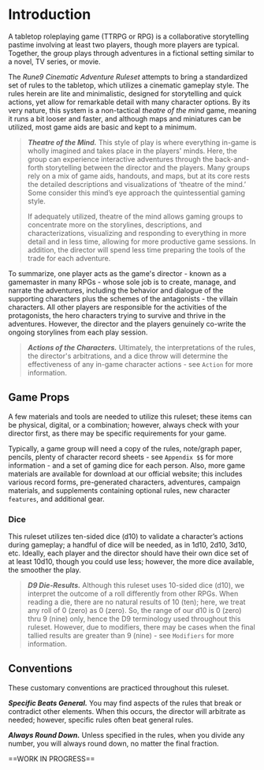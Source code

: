 # Introduction

A tabletop roleplaying game (TTRPG or RPG) is a collaborative storytelling pastime involving at least two players, though more players are typical. Together, the group plays through adventures in a fictional setting similar to a novel, TV series, or movie.

The *Rune9 Cinematic Adventure Ruleset* attempts to bring a standardized set of rules to the tabletop, which utilizes a cinematic gameplay style. The rules herein are lite and minimalistic, designed for storytelling and quick actions, yet allow for remarkable detail with many character options. By its very nature, this system is a non-tactical *theatre of the mind* game, meaning it runs a bit looser and faster, and although maps and miniatures can be utilized, most game aids are basic and kept to a minimum.

> ***Theatre of the Mind.*** This style of play is where everything in-game is wholly imagined and takes place in the players' minds. Here, the group can experience interactive adventures through the back-and-forth storytelling between the director and the players. Many groups rely on a mix of game aids, handouts, and maps, but at its core rests the detailed descriptions and visualizations of ‘theatre of the mind.’ Some consider this mind’s eye approach the quintessential gaming style.
>
> If adequately utilized, theatre of the mind allows gaming groups to concentrate more on the storylines, descriptions, and characterizations, visualizing and responding to everything in more detail and in less time, allowing for more productive game sessions. In addition, the director will spend less time preparing the tools of the trade for each adventure.

To summarize, one player acts as the game's director - known as a gamemaster in many RPGs - whose sole job is to create, manage, and narrate the adventures, including the behavior and dialogue of the supporting characters plus the schemes of the antagonists - the villain characters. All other players are responsible for the activities of the protagonists, the hero characters trying to survive and thrive in the adventures. However, the director and the players genuinely co-write the ongoing storylines from each play session.

> ***Actions of the Characters.*** Ultimately, the interpretations of the rules, the director's arbitrations, and a dice throw will determine the effectiveness of any in-game character actions - see `Action` for more information.

## Game Props

A few materials and tools are needed to utilize this ruleset; these items can be physical, digital, or a combination; however, always check with your director first, as there may be specific requirements for your game.

Typically, a game group will need a copy of the rules, note/graph paper, pencils, plenty of character record sheets - see `Appendix $$` for more information - and a set of gaming dice for each person. Also, more game materials are available for download at our official website; this includes various record forms, pre-generated characters, adventures, campaign materials, and supplements containing optional rules, new character `features`, and additional gear.

### Dice

This ruleset utilizes ten-sided dice (d10) to validate a character’s actions during gameplay; a handful of dice will be needed, as in 1d10, 2d10, 3d10, etc. Ideally, each player and the director should have their own dice set of at least 10d10, though you could use less; however, the more dice available, the smoother the play.

> ***D9 Die-Results.*** Although this ruleset uses 10-sided dice (d10), we interpret the outcome of a roll differently from other RPGs. When reading a die, there are no natural results of 10 (ten); here, we treat any roll of 0 (zero) as 0 (zero). So, the range of our d10 is 0 (zero) thru 9 (nine) only, hence the D9 terminology used throughout this ruleset. However, due to modifiers, there may be cases when the final tallied results are greater than 9 (nine) - see `Modifiers` for more information.

## Conventions

These customary conventions are practiced throughout this ruleset.

***Specific Beats General.*** You may find aspects of the rules that break or contradict other elements. When this occurs, the director will arbitrate as needed; however, specific rules often beat general rules.

***Always Round Down.*** Unless specified in the rules, when you divide any number, you will always round down, no matter the final fraction.

<!--Add more Conventions as needed-->



==WORK IN PROGRESS==
